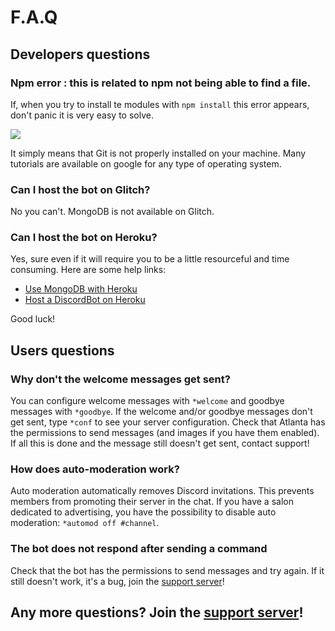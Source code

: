 # F.A.Q

## Developers questions

### Npm error : this is related to npm not being able to find a file.

If, when you try to install te modules with `npm install` this error appears, don't panic it is very easy to solve.

![](https://i.goopics.net/ZYdZv.png)

It simply means that Git is not properly installed on your machine. Many tutorials are available on google for any type of operating system.

### Can I host the bot on Glitch?

No you can't. MongoDB is not available on Glitch.

### Can I host the bot on Heroku?

Yes, sure even if it will require you to be a little resourceful and time consuming.
Here are some help links:

* [Use MongoDB with Heroku](https://scotch.io/tutorials/use-mongodb-with-a-node-application-on-heroku)
* [Host a DiscordBot on Heroku](https://medium.com/@mason.spr/hosting-a-discord-js-bot-for-free-using-heroku-564c3da2d23f)

Good luck!

## Users questions

### Why don't the welcome messages get sent?

You can configure welcome messages with `*welcome` and goodbye messages with `*goodbye`. If the welcome and/or goodbye messages don't get sent, type `*conf` to see your server configuration. Check that Atlanta has the permissions to send messages \(and images if you have them enabled\). If all this is done and the message still doesn't get sent, contact support!

### How does auto-moderation work?

Auto moderation automatically removes Discord invitations. This prevents members from promoting their server in the chat. If you have a salon dedicated to advertising, you have the possibility to disable auto moderation: `*automod off #channel`.

### The bot does not respond after sending a command

Check that the bot has the permissions to send messages and try again.
If it still doesn't work, it's a bug, join the [support server](https://discord.atlanta-bot.fr)!

## Any more questions? Join the [support server](https://discord.atlanta-bot.fr)!

